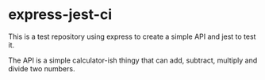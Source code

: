 # express-jest-ci

This is a test repository using express to create a simple API and jest to test it.

The API is a simple calculator-ish thingy that can add, subtract, multiply and divide two numbers.
